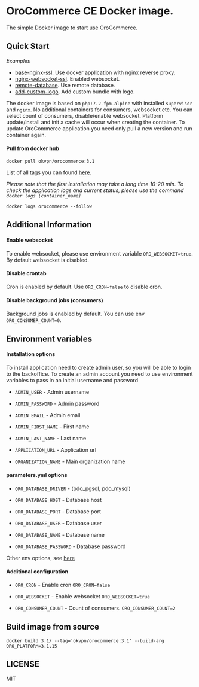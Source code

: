 # OroCommerce CE Docker image.

The simple Docker image to start use OroCommerce.

## Quick Start

*Examples*

* [base-nginx-ssl](examples/01-basic-nginx-ssl). Use docker application with nginx reverse proxy.
* [nginx-websocket-ssl](examples/02-nginx-websocket-ssl). Enabled websocket.
* [remote-database](examples/03-remote-database). Use remote database.
* [add-custom-logo](examples/04-add-custom-logo). Add custom bundle with logo.

The docker image is based on `php:7.2-fpm-alpine` with installed `supervisor` and `nginx`.
No additional containers for consumers, websocket etc. You can select count of consumers,
disable/enable websocket. Platform update/install and init a cache will occur when creating the container.
To update OroCommerce application you need only pull a new version and run container again.

#### Pull from docker hub

```
docker pull okvpn/orocommerce:3.1
```

List of all tags you can found [here](https://hub.docker.com/r/okvpn/orocommerce).

*Please note that the first installation may take a long time 10-20 min. 
To check the application logs and current status, please 
use the command `docker logs [container_name]`*

```
docker logs orocommerce --follow
```

## Additional Information

#### Enable websocket
To enable websocket, please use environment variable `ORO_WEBSOCKET=true`. By default websocket is disabled.

#### Disable crontab
Cron is enabled by default. Use `ORO_CRON=false` to disable cron.

#### Disable background jobs (consumers)
Background jobs is enabled by default. You can use env `ORO_CONSUMER_COUNT=0`.  

## Environment variables 

#### Installation options
To install application need to create admin user, so you will be able to login to the backoffice. 
To create an admin account you need to use environment variables to pass in an initial username and password

* `ADMIN_USER` - Admin username

* `ADMIN_PASSWORD` - Admin password

* `ADMIN_EMAIL` - Admin email

* `ADMIN_FIRST_NAME` - First name

* `ADMIN_LAST_NAME` - Last name

* `APPLICATION_URL` - Application url

* `ORGANIZATION_NAME` - Main organization name

#### parameters.yml options 

* `ORO_DATABASE_DRIVER` - (pdo_pgsql, pdo_mysql)

* `ORO_DATABASE_HOST` - Database host 

* `ORO_DATABASE_PORT` - Database port 

* `ORO_DATABASE_USER` - Database user

* `ORO_DATABASE_NAME` - Database name 

* `ORO_DATABASE_PASSWORD` - Database password

Other env options, see [here](3.1/php/env-map.php)

#### Additional configuration

* `ORO_CRON` - Enable cron `ORO_CRON=false`

* `ORO_WEBSOCKET` - Enable websocket `ORO_WEBSOCKET=true`

* `ORO_CONSUMER_COUNT` - Count of consumers. `ORO_CONSUMER_COUNT=2`

## Build image from source

```
docker build 3.1/ --tag='okvpn/orocommerce:3.1' --build-arg ORO_PLATFORM=3.1.15
```

## LICENSE

MIT
